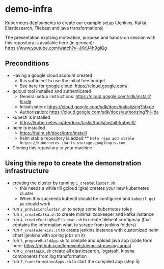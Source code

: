 # demo-infra
Kubernetes deployments to create our example setup (Jenkins, Kafka, Elasticsearch, Filebeat and java transformations)

The presentation explaing motivation, purpose and hands-on session with this repository is available here (in german):
https://www.youtube.com/watch?v=JKdJ4h9gIQg


## Preconditions


* Having a google cloud account created
  * It is sufficient to use the initial free budget
  * See here for google cloud: https://cloud.google.com/
* gcloud tool installed and authenticated
  * General setup instructions: https://cloud.google.com/sdk/install?hl=de
  * Initializiation: https://cloud.google.com/sdk/docs/initializing?hl=de
  * Authorization: https://cloud.google.com/sdk/docs/authorizing?hl=de 
* kubectl is installed
  * https://kubernetes.io/de/docs/tasks/tools/install-kubectl/ 
* helm is installed
  * https://helm.sh/docs/intro/install/
  * helm stable repository is added
  ** `helm repo add stable https://kubernetes-charts.storage.googleapis.com`
* Cloning this repository to your machine

## Using this repo to create the demonstration infrastructure

* creating the cluster by running `1_createCluster.sh`
  * this needs a while till gcloud (gke) creates your new kubernetes cluster
  * When this succeeds kubectl should be configured and `kubectl get po` should work
* run `2_provisionCluster.sh` to setup some kubernetes roles
* run `3_createKafka.sh` to create minimal zookeeper and kafka instance
* run `4_createConfigMapFilebeat.sh` to create filebeat configmap (that contains the information what to scrape from jenkins folders)
* run `4_createJenkins.sh` to create jenkins instance with customized helm chart (jenkins with spring jobs on it)
* run `5_prepareBuildApp.sh` to compile and upload java app (code form here: https://github.com/logevents/demo-streaming-apps)
* run `6_createELK.sh` create all elasticsearch, logstash, kibana components from log transformation
* run `7_transformationApps.sh` to start the compiled app (step 5) 
  
